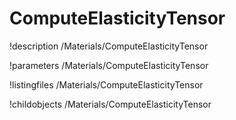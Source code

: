 <!-- MOOSE Documentation Stub: Remove this when content is added. -->

# ComputeElasticityTensor
!description /Materials/ComputeElasticityTensor

!parameters /Materials/ComputeElasticityTensor

!listingfiles /Materials/ComputeElasticityTensor

!childobjects /Materials/ComputeElasticityTensor
